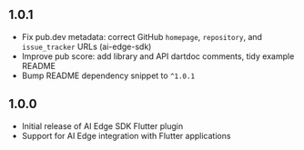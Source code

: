 ## 1.0.1

- Fix pub.dev metadata: correct GitHub `homepage`, `repository`, and `issue_tracker` URLs (ai-edge-sdk)
- Improve pub score: add library and API dartdoc comments, tidy example README
- Bump README dependency snippet to `^1.0.1`

## 1.0.0

* Initial release of AI Edge SDK Flutter plugin
* Support for AI Edge integration with Flutter applications
